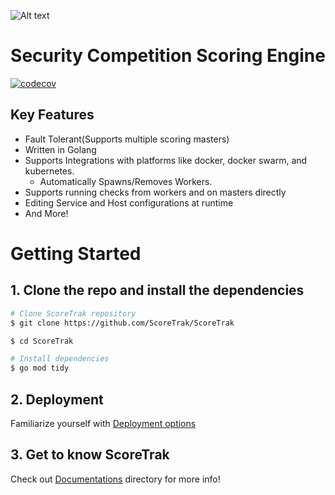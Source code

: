 ![Alt text](./images/logo.svg "Logo")

<h1 align="center">Security Competition Scoring Engine</h1>

[![codecov](https://codecov.io/gh/ScoreTrak/ScoreTrak/branch/master/graph/badge.svg?token=WCHRWVG6B0)](https://codecov.io/gh/ScoreTrak/ScoreTrak)

## Key Features

* Fault Tolerant(Supports multiple scoring masters)
* Written in Golang
* Supports Integrations with platforms like docker, docker swarm, and kubernetes.
    * Automatically Spawns/Removes Workers.
* Supports running checks from workers and on masters directly
* Editing Service and Host configurations at runtime
* And More!
# Getting Started

## 1. Clone the repo and install the dependencies
```bash
# Clone ScoreTrak repository
$ git clone https://github.com/ScoreTrak/ScoreTrak

$ cd ScoreTrak

# Install dependencies
$ go mod tidy
```

## 2. Deployment

Familiarize yourself with [Deployment options](./Deployment/READEME.md)

## 3. Get to know ScoreTrak
 
Check out [Documentations](./docs/README.md) directory for more info!

